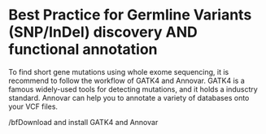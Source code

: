 # Best Practice for Germline Variants (SNP/InDel) discovery AND functional annotation
To find short gene mutations using whole exome sequencing, it is recommend to follow the workflow of GATK4 and Annovar. GATK4 is a famous widely-used tools for detecting mutations, and it holds a indusctry standard. Annovar can help you to annotate a variety of databases onto your VCF files. 

/bfDownload and install GATK4 and Annovar

